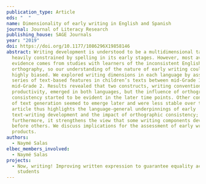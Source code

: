 ```yaml
---
publication_type: Article
eds: "  "
name: Dimensionality of early writing in English and Spanish
journal: Journal of Literacy Research
publishing_house: SAGE Journals
year: "2019"
doi: https://doi.org/10.1177/1086296X19858146
abstract: Writing development is understood to be a multidimensional task,
  heavily constrained by spelling in its early stages. However, most available
  evidence comes from studies with learners of the inconsistent English
  orthography, so our understanding of the nature of early writing could be
  highly biased. We explored writing dimensions in each language by assessing a
  series of text-based features in children’s texts between mid-Grade 1 to
  mid-Grade 2. Results revealed that two constructs, writing conventions and
  productivity, emerged in both languages, but the influence of orthographic
  consistency started to be evident in the later time points. Other constructs
  of text generation seemed to emerge later and were less stable over time. The
  article thus highlights the language-general underpinnings of early
  text-writing development and the impact of orthographic consistency;
  furthermore, it strengthens the view that some writing components develop
  before others. We discuss implications for the assessment of early written
  products.
authors:
  - Naymé Salas
elbec_members_involved:
  - Naymé Salas
projects:
  - Now, writing! Improving written expression to guarantee equality across
    students
---
```

